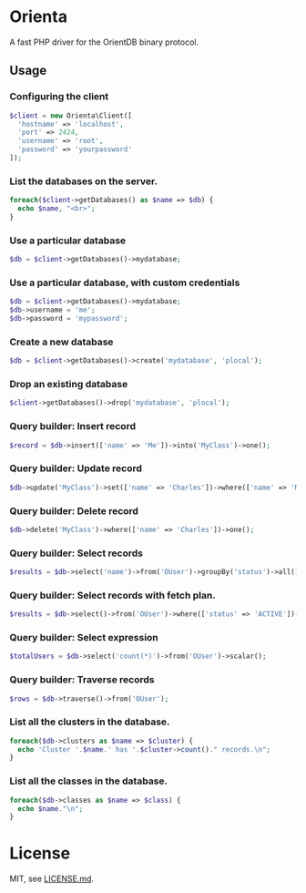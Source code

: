 # Orienta

A fast PHP driver for the OrientDB binary protocol.


## Usage

### Configuring the client

```php
$client = new Orienta\Client([
  'hostname' => 'localhost',
  'port' => 2424,
  'username' => 'root',
  'password' => 'yourpassword'
]);
```

### List the databases on the server.

```php
foreach($client->getDatabases() as $name => $db) {
  echo $name, "<br>";
}
```

### Use a particular database

```php
$db = $client->getDatabases()->mydatabase;
```

### Use a particular database, with custom credentials

```php
$db = $client->getDatabases()->mydatabase;
$db->username = 'me';
$db->password = 'mypassword';
```

### Create a new database

```php
$db = $client->getDatabases()->create('mydatabase', 'plocal');
```

### Drop an existing database

```php
$client->getDatabases()->drop('mydatabase', 'plocal');
```

### Query builder: Insert record

```php
$record = $db->insert(['name' => 'Me'])->into('MyClass')->one();
```

### Query builder: Update record

```php
$db->update('MyClass')->set(['name' => 'Charles'])->where(['name' => 'Me'])->one();
```

### Query builder: Delete record

```php
$db->delete('MyClass')->where(['name' => 'Charles'])->one();
```

### Query builder: Select records

```php
$results = $db->select('name')->from('OUser')->groupBy('status')->all();
```
### Query builder: Select records with fetch plan.

```php
$results = $db->select()->from('OUser')->where(['status' => 'ACTIVE'])->fetch(['roles' => 2])->all();
```

### Query builder: Select expression

```php
$totalUsers = $db->select('count(*)')->from('OUser')->scalar();
```

### Query builder: Traverse records

```php
$rows = $db->traverse()->from('OUser');
```


### List all the clusters in the database.

```php
foreach($db->clusters as $name => $cluster) {
  echo 'Cluster '.$name.' has '.$cluster->count()." records.\n";
}
```

### List all the classes in the database.

```php
foreach($db->classes as $name => $class) {
  echo $name."\n";
}
```


# License

MIT, see [LICENSE.md](./LICENSE.md).
